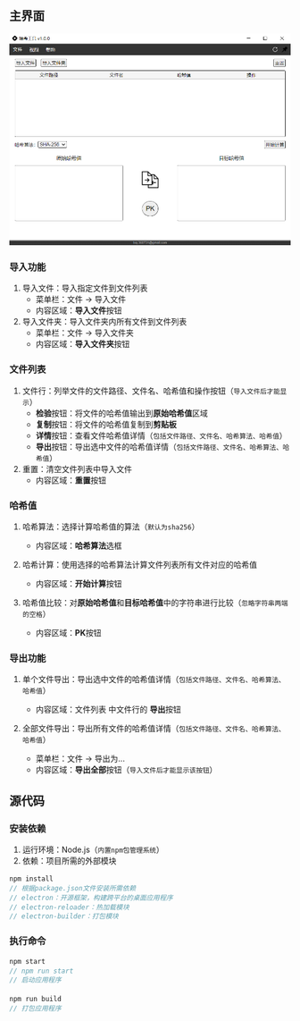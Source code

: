  ## 主界面

![interface](src/assets/images/interface.png)

### 导入功能

1. 导入文件：导入指定文件到文件列表
   - 菜单栏：文件 -> 导入文件
   - 内容区域：**导入文件**按钮
2. 导入文件夹：导入文件夹内所有文件到文件列表
   - 菜单栏：文件 -> 导入文件夹
   - 内容区域：**导入文件夹**按钮

### 文件列表

1. 文件行：列举文件的文件路径、文件名、哈希值和操作按钮（`导入文件后才能显示`）
   - **检验**按钮：将文件的哈希值输出到**原始哈希值**区域
   - **复制**按钮：将文件的哈希值复制到**剪贴板**
   - **详情**按钮：查看文件哈希值详情（`包括文件路径、文件名、哈希算法、哈希值`）
   - **导出**按钮：导出选中文件的哈希值详情（`包括文件路径、文件名、哈希算法、哈希值`）
2. 重置：清空文件列表中导入文件
   - 内容区域：**重置**按钮

### 哈希值

1. 哈希算法：选择计算哈希值的算法（`默认为sha256`）
   - 内容区域：**哈希算法**选框
2. 哈希计算：使用选择的哈希算法计算文件列表所有文件对应的哈希值
   - 内容区域：**开始计算**按钮

3. 哈希值比较：对**原始哈希值**和**目标哈希值**中的字符串进行比较（`忽略字符串两端的空格`）
   - 内容区域：**PK**按钮

### 导出功能

1. 单个文件导出：导出选中文件的哈希值详情（`包括文件路径、文件名、哈希算法、哈希值`）
   - 内容区域：文件列表 中文件行的 **导出**按钮

2. 全部文件导出：导出所有文件的哈希值详情（`包括文件路径、文件名、哈希算法、哈希值`）
   - 菜单栏：文件 -> 导出为...
   - 内容区域：**导出全部**按钮（`导入文件后才能显示该按钮`）

## 源代码

### 安装依赖

1. 运行环境：Node.js（`内置npm包管理系统`）
2. 依赖：项目所需的外部模块

~~~javascript
npm install
// 根据package.json文件安装所需依赖
// electron：开源框架，构建跨平台的桌面应用程序
// electron-reloader：热加载模块
// electron-builder：打包模块
~~~

### 执行命令

~~~javascript
npm start
// npm run start
// 启动应用程序

npm run build
// 打包应用程序
~~~